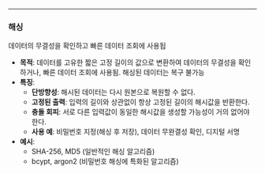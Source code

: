 
---

### 해싱

데이터의 무결성을 확인하고 빠른 데이터 조회에 사용됩

- **목적**: 데이터를 고유한 짧은 고정 길이의 값으로 변환하여 데이터의 무결성을 확인하거나, 빠른 데이터 조회에 사용됨. 해싱된 데이터는 복구 불가능
- **특징**: 
	- **단방향성**: 해시된 데이터는 다시 원본으로 복원할 수 없다.
	- **고정된 출력**: 입력의 길이와 상관없이 항상 고정된 길이의 해시값을 반환한다.
	- **충돌 회피**: 서로 다른 입력값이 동일한 해시값을 생성할 가능성이 거의 없어야 한다.
	- **사용 예**: 비밀번호 지정(해싱 후 저장), 데이터 무완결성 확인, 디지털 서명
- **예시**:
	- SHA-256, MD5 (일반적인 해싱 알고리즘)
	- bcypt, argon2 (비밀번호 해싱에 특화된 알고리즘)

